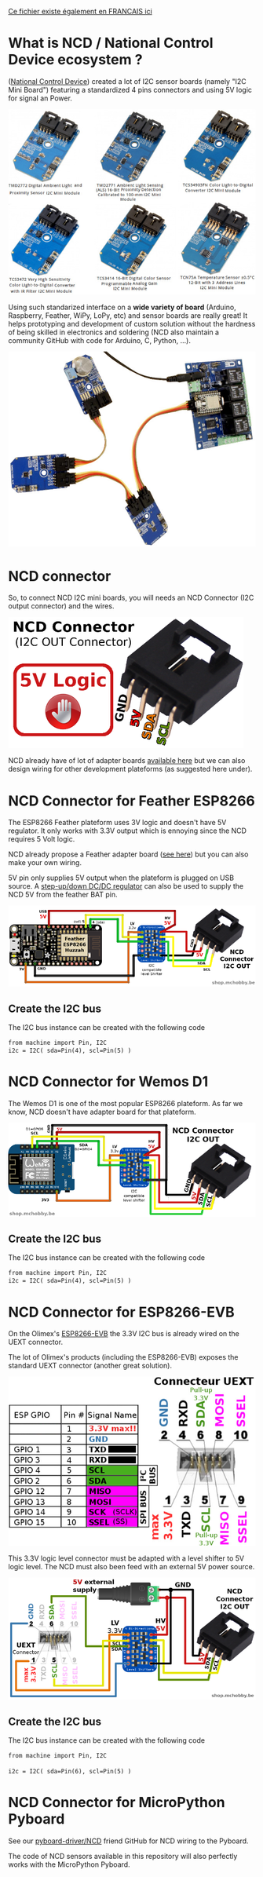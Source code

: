 [Ce fichier existe également en FRANCAIS ici](readme.md)

# What is NCD  / National Control Device ecosystem ?

([National Control Device](https://store.ncd.io)) created a lot of I2C sensor boards (namely "I2C Mini Board") featuring a standardized 4 pins connectors and using 5V logic for signal an Power.

![Some NCD I2C mini board](ncd_samples.jpg)

Using such standarized interface on a __wide variety of board__ (Arduino, Raspberry, Feather, WiPy, LoPy, etc) and sensor boards are really great! It helps prototyping and development of custom solution without the hardness of being skilled in electronics and soldering (NCD also maintain a community GitHub with code for Arduino, C, Python, ...).

![NCD usage example](ncd_example.jpg)

# NCD connector

So, to connect NCD I2C mini boards, you will needs an NCD Connector (I2C output connector) and the wires.

![NCD connector](ncd_conn.png)

NCD already have of lot of adapter boards [available here](https://store.ncd.io/shop/?fwp_product_type=adapters) but we can also design wiring for other development plateforms (as suggested here under).

# NCD Connector for Feather ESP8266

The ESP8266 Feather plateform uses 3V logic and doesn't have 5V regulator. It only works with 3.3V output which is ennoying since the NCD requires 5 Volt logic.

NCD already propose a Feather adapter board ([see here](https://store.ncd.io/product/feather-i2c-shield-for-particle-and-feather-modules/)) but you can also make your own wiring.

5V pin only supplies 5V output when the plateform is plugged on USB source. A [step-up/down DC/DC regulator](https://shop.mchobby.be/fr/regulateurs/463-regul-5v-500ma-step-updown-s7v7f5-3232100004634-pololu.html) can also be used to supply the NCD 5V from the feather BAT pin.

![Wiring an NCD board on ESP8266](ncd_feather.png)

## Create the I2C bus

The I2C bus instance can be created with the following code

```
from machine import Pin, I2C
i2c = I2C( sda=Pin(4), scl=Pin(5) )
```

# NCD Connector for Wemos D1

The Wemos D1 is one of the most popular ESP8266 plateform. As far we know, NCD doesn't have adapter board for that plateform.

![Wiring an NCD board on Wemos D1](ncd_wemos.png)

## Create the I2C bus

The I2C bus instance can be created with the following code

```
from machine import Pin, I2C
i2c = I2C( sda=Pin(4), scl=Pin(5) )
```

# NCD Connector for ESP8266-EVB

On the Olimex's [ESP8266-EVB](https://wiki.mchobby.be/index.php?title=ESP8266-DEV) the 3.3V I2C bus is already wired on the UEXT connector.

The lot of Olimex's products (including the ESP8266-EVB) exposes the standard UEXT connector (another great solution).

![UEXT Connector on ESP8266-EVB](../UEXT/ESP8266-EVB-UEXT.jpg)

This 3.3V logic level connector must be adapted with a level shifter to 5V logic level. The NCD must also been feed with an external 5V power source.

![UEXT Connector to NCD connector](uext-to-ncd.png)

## Create the I2C bus

The I2C bus instance can be created with the following code

```
from machine import Pin, I2C

i2c = I2C( sda=Pin(6), scl=Pin(5) )
```

# NCD Connector for MicroPython Pyboard

See our [pyboard-driver/NCD](https://github.com/mchobby/pyboard-driver/tree/master/NCD) friend GitHub for NCD wiring to the Pyboard.

The code of NCD sensors available in this repository will also perfectly works with the MicroPython Pyboard.
